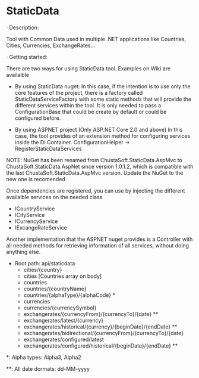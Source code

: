 # StaticData 


· Description:

Tool with Common Data used in multiple .NET applications like Countries, Cities, Currencies, ExchangeRates...


· Getting started:

There are two ways for using StaticData tool.
Examples on Wiki are availaible

- By using StaticData nuget:
In this case, if the intention is to use only the core features of the project, there is a factory called StaticDataServiceFactory with some static methods that will provide the different services within the tool. It is only needed to pass a ConfigurationBase that could be create by default or could be configured before.

- By using ASPNET project (Only ASP.NET Core 2.0 and above)
In this case, the tool provides of an extension method for configuring services inside the DI Container. 
ConfigurationHelper -> RegisterStaticDataServices

NOTE: NuGet has been renamed from ChustaSoft.StaticData.AspMvc to ChustaSoft.StaticData.AspNet since version 1.0.1.2, which is compatible with the last ChustaSoft.StaticData.AspMvc version. Update the NuGet to the new one is recomended

Once dependencies are registered, you can use by injecting the different availaible services on the needed class
- ICountryService
- ICityService
- ICurrencyService
- IExcangeRateService

Another implementation that the ASPNET nuget provides is a Controller with all needed methods for retrieving information of all services, without doing anything else.

- Root path: api/staticdata
  - cities/{country}
  - cities  [Countries array on body]
  - countries
  - countries/{countryName}
  - countries/{alphaType}/{alphaCode} *
  - currencies
  - currencies/{currencySymbol}
  - exchangerates/{currencyFrom}/{currencyTo}/{date} **
  - exchangerates/latest/{currency}
  - exchangerates/historical/{currency}/{beginDate}/{endDate} **
  - exchangerates/bidirectional/{currencyFrom}/{currencyTo}/{date}
  - exchangerates/configured/latest
  - exchangerates/configured/historical/{beginDate}/{endDate} **
 
 
 *: Alpha types: Alpha3, Alpha2
 
 **: All date dormats: dd-MM-yyyy
 
